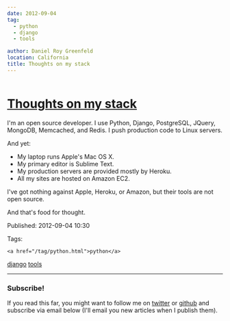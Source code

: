 ```yaml
---
date: 2012-09-04
tag: 
  - python
  - django
  - tools

author: Daniel Roy Greenfeld
location: California
title: Thoughts on my stack
---
```

<div class="twelve wide column">

<h1 class="ui block header">
<div class="content">
<a href="/thoughts-on-my-stack.html">Thoughts on my stack</a>
</div>
</h1>
<p>I'm an open source developer. I use Python, Django, PostgreSQL, JQuery,
MongoDB, Memcached, and Redis. I push production code to Linux servers.</p>
<p>And yet:</p>
<ul>
<li>My laptop runs Apple's Mac OS X.</li>
<li>My primary editor is Sublime Text.</li>
<li>My production servers are provided mostly by Heroku.</li>
<li>All my sites are hosted on Amazon EC2.</li>
</ul>
<p>I've got nothing against Apple, Heroku, or Amazon, but their tools are
not open source.</p>
<p>And that's food for thought.</p>
<p>Published: 2012-09-04 10:30</p>
<p>Tags:
  
    <a href="/tag/python.html">python</a>
<a href="/tag/django.html">django</a>
<a href="/tag/tools.html">tools</a>
</p>
<hr/>
<h3 class="ui header">Subscribe!</h3>
<p>If you read this far, you might want to follow me on <a href="https://twitter.com/pydanny">twitter</a> or <a href="https://github.com/pydanny">github</a> and subscribe via email below (I'll email you new articles when I publish them).</p>
<!-- Begin MailChimp Signup Form -->
</div>